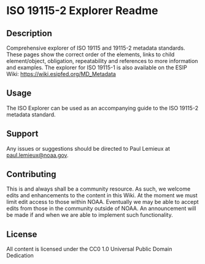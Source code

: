 # ISO 19115-2 Explorer Readme

## Description
Comprehensive explorer of ISO 19115 and 19115-2 metadata standards. These pages show the correct order of the elements, links to child element/object, obligation, repeatability and references to more information and examples. The explorer for ISO 19115-1 is also available on the ESIP Wiki: https://wiki.esipfed.org/MD_Metadata

## Usage
The ISO Explorer can be used as an accompanying guide to the ISO 19115-2 metadata standard. 

## Support
Any issues or suggestions should be directed to Paul Lemieux at paul.lemieux@noaa.gov.

## Contributing
This is and always shall be a community resource. As such, we welcome edits and enhancements to the content in this Wiki. At the moment we must limit edit access to those within NOAA. Eventually we may be able to accept edits from those in the community outside of NOAA. An announcement will be made if and when we are able to implement such functionality.

## License
All content is licensed under the CC0 1.0 Universal Public Domain Dedication
